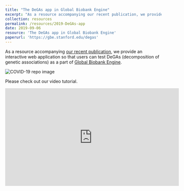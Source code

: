 ```yaml
---
title: "The DeGAs app in Global Biobank Engine"
excerpt: "As a resource accompanying our recent publication, we provide an interactive web application so that users can test DeGAs (decomposition of genetic associations).<br/><img src='/images/500x300.png'>"
collection: resources
permalink: /resources/2019-DeGAs-app
date: 2019-09-06
resource: 'The DeGAs app in Global Biobank Engine'
paperurl: 'https://gbe.stanford.edu/degas'
---
```


As a resource accompanying [our recent publication](/publication/2019-09-06-DeGAs), we provide an interactive web application so that users can test DeGAs (decomposition of genetic associations) as a part of [Global Biobank Engine](https://gbe.stanford.edu/).

![COVID-19 repo image](/images/500x300.png)

Please check out our video tutorial.

<iframe width="560" height="315" src="https://www.youtube.com/embed/vI89vgU4oSE" frameborder="0" allow="accelerometer; autoplay; encrypted-media; gyroscope; picture-in-picture" allowfullscreen></iframe>
